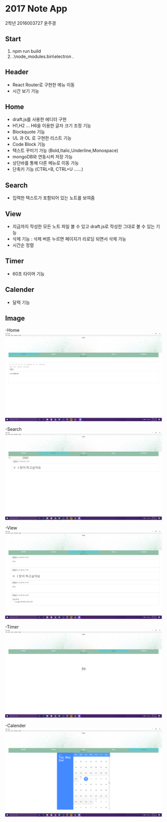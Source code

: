 # 2017 Note App
2학년 2016003727 윤주경
## Start
1. npm run build
2. .\node_modules\.bin\electron .
## Header
* React Router로 구현한 메뉴 이동
* 시간 보기 가능

## Home
* draft.js를 사용한 에디터 구현
* H1,H2 ... H6을 이용한 글자 크기 조정 기능
* Blockquote 기능
* UL 과 OL 로 구현한 리스트 기능
* Code Block 기능
* 텍스트 꾸미기 가능 (Bold,Italic,Underline,Monospace)
* mongoDB와 연동시켜 저장 가능
* 상단바를 통해 다른 메뉴로 이동 가능
* 단축키 기능 (CTRL+B, CTRL+U ......)


## Search
* 입력한 텍스트가 포함되어 있는 노트를 보여줌

## View
* 지금까지 작성한 모든 노트 파일 볼 수 있고 draft.js로 작성한 그대로 볼 수 있는 기능
* 삭제 기능 : 삭제 버튼 누르면 페이지가 리로딩 되면서 삭제 가능
* 시간순 정렬

## Timer
*  60초 타이머 기능

## Calender
* 달력 기능

## Image
-Home
![home](https://github.com/JuKyYoon/Note_PJ/blob/master/example_image/Home.PNG)

-Search
![search](https://github.com/JuKyYoon/Note_PJ/blob/master/example_image/Search.PNG)


-View
![view](https://github.com/JuKyYoon/Note_PJ/blob/master/example_image/View.PNG)


-Timer
![timer](https://github.com/JuKyYoon/Note_PJ/blob/master/example_image/Timer.PNG)

-Calender
![calender](https://github.com/JuKyYoon/Note_PJ/blob/master/example_image/Calender.PNG)
